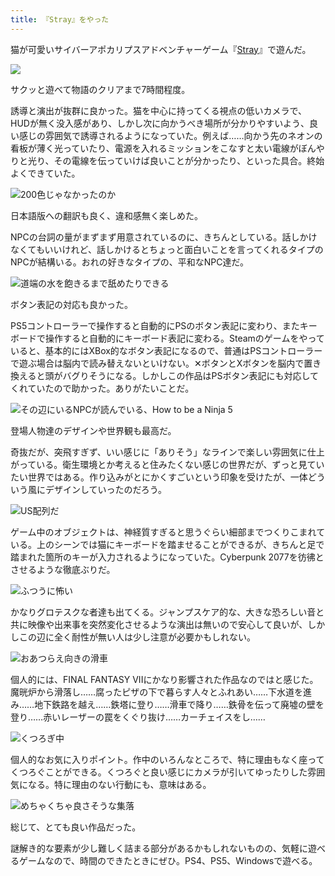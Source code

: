 ```yaml
---
title: 『Stray』をやった
---
```

猫が可愛いサイバーアポカリプスアドベンチャーゲーム『[Stray](https://store.steampowered.com/app/1332010/Stray/?l=japanese)』で遊んだ。

![](https://lh3.googleusercontent.com/docs/ADP-6oH65YFhE25QyxuPx3uLZXEDxSYg5fX9FvWj0BZ4a3_Pp0BlJ9uLtXpRcS0O51ygAFypK1N8EtNhR_I-ZL2Z2T4pkn-5mMmnPXeCjIc0ITwsK-I2SwU-UYQzAmT7AdSVfxXqS_V1jayPZ0QtwnVnOlwW1urbvCr0wzS9jlXdP5mVCJLgl2YJJ7hz68PMTVPY27_4PLJePve4Jscc_suUTuwbflV-ITvCpsgLo42MWObZiQKMyuh0mhDoeRbbGbFYYU4c73oBfulo-5-HCdsHngJj09Z_VtvlAnBLO-MZPmYUirsAZxGkQMo4MDFCjYGt2b0sF0z-SM0T6_TiqfDWvbz8ChBbqOK-FX-sMYmSLYQPqz68fQKxQeBrXzZe_D9VgOzcD2H-02Lb2IC5WRBqQBgoTJ60vwyYiF-uZENc7ZsutkWoF_TDTCHJQj5eTPFbKHBQNgTPUxd12dARVdL-jk1kZBkvQmB2PBsexTIZ3VdKF1A-M5h-iJYyKcYJRPW99KHb4j7C2mE_tvoV_WrWnYn-T5Sej37_lJY0fDDwEl4QXPFyR4WPOizZOCvCQKzQzGa-AdEvM4eW2edd9CYyQkCdcoUWlQneRECQ606Yjb8ivrh6oDiG15jxq45-moVTMClIG3PmcvByMWMKHOSNipF3HrSS6WdL7FSpRd-ohMd65bOUIXOdAtKvwNWcsCLjbKd0S6zk-f-s-LODH2cVB3GLsNF3SRsm8w3DeiBwh4tfl6QjFkqd2TMGPCeSL1XPD9CEuC-FC3DEXZu3Tq7-HY9sSb8gu3GLf2NnLmeOf4ZRyq-j4gd1fgke8lNsh7clzaLjzNg67HHDkIYyiXewc9YbG4xktaaXi6p7-oZUeAOVGu0uOPw3rAnjSRVX9WN9fluKde_28u8T7-mRBJua_vlrZH83Oceq15Y-vXD90Bn6KnwfqPjrNv6P3B3lVWAcARwGXfqci174PhNbiqGtiOOryphB09cSxWQhWlXrZMeKAiFqW_3gipxEol5YcytoLWsWZ9cxFZoAhsZUVPozrEI7uJJQvLdy3AYPt1LKR324LKaIw25tgjJcCF4gFLYRwBQ252w9bSeQavQrG49H1JlnVwyeoiywYnJd41igAUJcV4V86UloOt_uoxGfUBtIxIgof72nU1rYxo0mZN7OvXVtK6eYgEU-DMoqAC_9dcHfWAKHP34ehNjR-GcUsxC8IxPf2x9QVdZnwOrrMDlcltsCAxIOQVzWV5XMF55i6cYEB1a8DQ)

サクッと遊べて物語のクリアまで7時間程度。

誘導と演出が抜群に良かった。猫を中心に持ってくる視点の低いカメラで、HUDが無く没入感があり、しかし次に向かうべき場所が分かりやすいよう、良い感じの雰囲気で誘導されるようになっていた。例えば……向かう先のネオンの看板が薄く光っていたり、電源を入れるミッションをこなすと太い電線がぼんやりと光り、その電線を伝っていけば良いことが分かったり、といった具合。終始よくできていた。

![](https://lh3.googleusercontent.com/docs/ADP-6oF4HWGHDbYGWc3mdn_4HwVzmN7OE0LAbuoD6wPifOqc18EEWHh56pPqsR1kzc7OnLLdGruYQ_7Z6T43ev_e-u7SeDLJJ4v14jyvDbEsjEBhjYXGUhBtj2sxKVP2O1sq4ZJI9ESaOMEJDDU552BluQ-yaTZX6zijUq9942VLNdoak-KUsZZT-LHCA017NCD9lxE2V5iZaM14SjOxLk0kzlG_162xjTg9LZhVUW4SI0pAJ1JnCAUZiCtHf7pbicT6eNoqTSvqodHJEV-iVjRhE5JEdMKzcvVFv42ycKMzKaRJCNRzi6X7tfQnYyOlBQK_DjdmS587AFmxGM-8M7gsda3J6fxBRBc3dd88Sur77uargrZfzhwDiTPWgURISk2ZKeSlq6rnZi-oL4kpWECrP2qL48q1Vp-gyXFf7LPxJ4LN7xOAE8krqQ9j9_frTV86k-PhaoBFgqICDhfg3qoCnIGKy1R34sKC5qeezSn-EOZwIPNP2NolCONqMVasaztF2KaXRHxZrxLlov_A9of7jrG1641grytIEoC_mFUkTleXHE1NVT1S_M8rfJZy-RRkS37ez0brZcxb67sXc1vq9q1fRdmSGiVZQqqp7CCigSWuXaG0-imbUJ3JVx5-o9ThpwOLYxEABMjSOYCHuPg5qlb4kN1pG3bW1Zo6etOMKcKdn2ymbjiJQbdFZQPgGYiy3ibc277YmBjEHHMUMNt2yefoWMHkGI-iFcT5fW5dnJPDoLua-rjTVcZUh-gKtjS7WkFbkgxRNBAa7YbJNfUNhcSBY6pUfc26lO-SuifMFMrJJsfTU-LDzBbhTbFv9D51hffwL9xdMQzU6dv6uUQaqzzHqxo6yp9l_jWUGYUH9gG4-Nz3xs1nL8xFRsWxhCmyysqZ5SQ-p4g5wr2HpWwqFoInw2djck8KiGLCzYQC2nV5bGQVoZsKIGeJ95zd_f6BOe8cmebmk6Yl2V3Wsm3HsknSf20Sx54KKMoGpZbChJwJo3ZMtguSFO16oUUu6nT1Ddwl0X8Qwn5QxVA_dmAE65IenU3PYBoYIww5783hTOK_I4RbKnG5Y7q8SPXJcHn_hUOl0e8ZdTD11KjoX2F6ECNZmjG0EnrBpq4gbW4BnWwHba5kLUQpjZWPzRDAKb111fSW05IQdbVg3HzpDD-GEwYkL1ok0YyBKKXftOoDqiX_EAHq3xncz0TMRos0NcjNr2kiAYY7edUU8nL3Knr-hSFUk8o36OEzdMa5WO2K5n_i1_fXIQ "200色じゃなかったのか")

日本語版への翻訳も良く、違和感無く楽しめた。

NPCの台詞の量がまずまず用意されているのに、きちんとしている。話しかけなくてもいいけれど、話しかけるとちょっと面白いことを言ってくれるタイプのNPCが結構いる。おれの好きなタイプの、平和なNPC達だ。

![](https://lh3.googleusercontent.com/docs/ADP-6oHU5tZVhyp7HuB49vG86XXxo2ypIjGTcOc2CBpN87wgWCcH918kg5d_pBVgCrDp_pIopPdyy4YGyevbbnZkH79APvPvkkQQbbaLCte1UjI1yUmKDEXSg1U2hILlzoyicXfnzuH6jb5YtjG5bWJOT3aTcfyB1dGdxexPNgEQfOENXtHrPorGrzSqSpaQ0lrCgrTxeWBY7ufoCHdvvY83oLBUXPUd1C-Qh5EcqVvHUgtJqzCy-coRUYfC246bLwzxgRsf1em7hRgwhv90Kj6OLsbyyIv0lyP2Vjl4rza0awDm6E4I20s8dzV83FX1KCIanLRcvKUUOeBwensY1NVua6wpYWw1auFVjim91ryu3Kb93mas-8Ama0OPzbCiSqk3w3bKBYeS3XStdiG9ZSNC7B6G3IHVVDztmlJYlkmv61C6XUqK5_RxLtrHyF_ercJAz2_ZqiiOgILHHfR8xGj7zHrFQR4d-U51JNFclzGxftaZq3oBGwWyqq6xu24AFlwu4uWfIkwzym2oQbaHBts7IeLIxJx0bDSs6P3aYkMGsSisuGuEdd5oh3cKgOVup-PR9brRJVeeu6e5T7Qw3oX9MYQyQUPeXQqh8LxvBrLFmBKjkXH-D9wQP41OeiunKWl5xqvXB13YpDueduhZLKQ46Wa0ok6ORl3mv0urFl-d8vM09FgDUttLEl2uiL5xKpqA3hWY9vUY9ptzyoIyJviTzv-CF_zAN9z5SWPj5JZFJ-kA_rOZ0ReB-_nWxEJf4DA6THca8w1YOZwxSamjsUSHqdVvJkskFfkETtXXbNDgl2zkokUbmIywQszeRIw5qZyMxIkZTdL7c2vPHi1vnes4Wk-usTW3gl-DABGK96YS2LSUWVtP3A4ohh468SOHSM58RiQYMt2QVmqXPvjAYZphH5EnwrEQeVaYgOaeQPOWlegcUm7D_JEs_43h1gZFfxpDA-WRK76m2pkuLWwYWqYgRdOF2MQ_oJC_WbvYMM0k4YiICJ38CDV2LDJEH5sNzvDmNZUB7u4dIq1fWb3pCB6NajzVZWQM2Pu8N4hQsxnsfaCO8aIfpBycmPs_9Lmw4Qr-auPLzaYlRVcXq_0mdh3-64hjoFgAJEDBY_Jz2jsl1uSvRY8Lho0KWABUqH3tUwi39BEL7DR8GOaUMR_omayrt0rwWZBIFnZX50xn8TnsxvleVQzKNnlLobvUVXcdrACK_O34bM5bAAMxy9aMCFaoMtEllFjPss9o9iXe4TXFBei7f42Ucw "道端の水を飽きるまで舐めたりできる")

ボタン表記の対応も良かった。

PS5コントローラーで操作すると自動的にPSのボタン表記に変わり、またキーボードで操作すると自動的にキーボード表記に変わる。Steamのゲームをやっていると、基本的にはXBox的なボタン表記になるので、普通はPSコントローラーで遊ぶ場合は脳内で読み替えないといけない。✕ボタンとXボタンを脳内で置き換えると頭がバグりそうになる。しかしこの作品はPSボタン表記にも対応してくれていたので助かった。ありがたいことだ。

![](https://lh3.googleusercontent.com/docs/ADP-6oFkeHcif5XGR1YCoJw_tDdEMH7iumnHHNW9QXqWPZEoAiXC2-bNVXkJZtdNJM_G07l9aTSOL9-BVnJpKCaEgaJfv6jXMrCrtZdr3JSYgmQiXOaGoWNvD6CgQT0-rL_iBbeq95TRN8DLPbAhKY7-4RZeubnQcnaNwHk0Fa7AMmHDu9FW3USKCXpZDYi6xCfFpLaUxGaNK-2jukLd42Cr0-bljg2AQ5G3vPjQMPvJzehs-rfoppGhojTM4oqGEpd8bLIqNXq1ik22jN8HqkCUH4cNR5B4G1DxCXnEgj7YOWtrjgQBRZfL6_o4ix9DMq0ibR2AXrj0aXdJEUGJXPJShL1EoL6vczVjQORsDnSY7qEjvX56JCqF_sXZ5qU5yMjDbevG3ZL8raOFtKgPLfFi-WPWJ30A2wr_GkaL6yyVQGdQKwTE77Q0kJe1s9gW9R1i-TVyp94g8vwRwFUEVfpLHGlhj8xRUjwTB5UCvH9ybE0e-o-7jEz6e0Cd9pFTzI4DbR2Fjjq0KNofa7AQ4HEWimlI7MU-k_k8oBvm41RIOyHlagUNv27v2aj8L4yyfnV88AFI_lMLXdprTjOxUIljJxPC5yUzJrShD2giqBbzSa0ZxrOjM0hPXnZ5yH92nG2dNpwRVmmXzkXA9WgSb2iRYop8QQTxfF5pV-EyUNa_uixb3zDWQGh2hDD7ZJvFUJpqiF-xthER2p2Db1l5bV3g3eLuL32YDBPLWYRAEA4nIwgBoc7e040oIxpSx7LugkPMh_2ktr4erUzKBHd1sJAXv-11kYKPuE7NHjYLZiOlvWdxVsCxH7z4eW5fHHTnM02EK4-thBpabq3nst7QcS3f-3WmPJ701KacMXAxQrF47yfa9BdB0cFwm-S_NQKB0cPrXkgsg0UlHyaQShoeQE-nwTlY7NabOacsNAHzcW9ZtlpA9pEolpXmqxQD_7QSCtuupd1TJGR22dxTsNHCN4bxM2DmDwPf6eSK_vGass7TvSerf1n-UlDXBrpGw4xJLwjSxmKkBNKnvXunMR25HnEqrla0KrixoVQ71juKrfnnTIjHr6AXAAIB51tGus--oRYohi1ShmJWxnMrp_6dbG3bqjSfaqNxKjSkSrqCxfRU5FjoM5_ZxX7fAeG0bAGEBv1DrtX8CC43VKxJbieKxi0Mo-n4PYdNry3fenHXy06ch5NUAc80uEwi7PWttCuZ1t01WLnmq9ZK-fzqX7tBZ0U0As2wq_ag9rVFKOYclzDxZPHGgBOmQA "その辺にいるNPCが読んでいる、How to be a Ninja 5")

登場人物達のデザインや世界観も最高だ。

奇抜だが、突飛すぎず、いい感じに「ありそう」なラインで楽しい雰囲気に仕上がっている。衛生環境とか考えると住みたくない感じの世界だが、ずっと見ていたい世界ではある。作り込みがとにかくすごいという印象を受けたが、一体どういう風にデザインしていったのだろう。

![](https://lh3.googleusercontent.com/docs/ADP-6oGks9Xatb6mlrznpKxiuNsy9Nn5HBofuYnWvdtPnZIgsX_a8FEbAmL7gx9cfAzwRDTgx2ojzCLHQphuhU0MJx5vpa_rhPtmsTeoXDd4NhcQEZ65bcUtfPFZdgUkdvo31t2eYVaZ9csKd8w137TY8-EIRqgA6xWDzAylcrNSdOe5TREzlQGLbSRop00giVaMq98982_NNd9Bz3KET5dlf3JcB1vVXV2wNoU6MGKGMF4obP_elR_sjHpMBZrAPxMntUwEjfPG7VvZGmXQomVrqAPGuOyCFVCorOxyQhLKy3H_1bM1eHfuWTeeqK3gdHmmORtxfR1zn_A24Y5JFjfchpdi-UDAouGypdEwyzSvWd3Fu2WwdPob-HjME596lDJglU8SJy9A4eRYPttJ6NPEVTLAvlD595uToSLzsp-SEnj9g6oUasoxOQo5z42vsC5Hu0QpqjfF-y0415NSJ9pIBtI-sRTv-FoK6Zu15RCrFiLXS-nyz0-jA36Bl8W2mqsrUQH1NP0nw8PCMF8nobB1W35lUzM6GCGD43qU1-VHH5SDjLzcs583tTlvRASjFkzK2m0Cc2KqCgvflm6al5JWrzwqXq1rJEZxnEbib_CGar3JGhMh34tNurZwamz8WbdGZSuWDT_r07BawdV7s8yaRKACjU4lUCm8Aa9rim_apRQ98TDQADJ4aijDUfyCtLC2f9Cjie3Hhn9vbbShKJ7sb__qwxkFi0HBUOEkiquaPviaGwZwTwqE45OLRp_-SszxnCbDNZQFvfHc6XMIDPGCGOGIKTpddsqv3pzzy5Uufjh-N523TXsvdCjDSKd2BcOWd_bV8aIp5YgrnSvFRB1ShiD78WxuiXby39Eb2hzR46ZXyhwKTqpnNmOSLhdfenRbQd1I4iqxjs0B4RglMfgSI2y-TPJjZt8jtLKp6fujCLbCL3rfG2wmbXcItKX1b2oruxGntG5KzTuX6bXbLFZhaEsYJ8MQXJeue6xFJ4e98Bm6xO-bhoGF7IloYWQ_q2qMYu2Kucc3zJqAxoKJ-ieUSwTlcCfCTAK45AXA_0vrMssMl2kXi_7XK5yqDJC5b5V5jQnPrnlYxJhYh7D8LXaqvgI6XwnleeOPhr5kGolNhk5NDAcsu96GQ3IgG0lzlgf7nEoeaLPvnIn6pEltcZMLLhOSqzMgKsKsfyJDq7coWSuE4FmRPFiOyg5GRnT0z4AdrD2MuT4EbJlBu0r6xZeaQphWXUnc9ceChSvq5fDECkM2db2Tgw "US配列だ")

ゲーム中のオブジェクトは、神経質すぎると思うぐらい細部までつくりこまれている。上のシーンでは猫にキーボードを踏ませることができるが、きちんと足で踏まれた箇所のキーが入力されるようになっていた。Cyberpunk 2077を彷彿とさせるような徹底ぶりだ。

![](https://lh3.googleusercontent.com/docs/ADP-6oG6MY7bJPIxTYYseeKdKZfqbmCyq0qO4UFG6d0UXLgsgx-ZqRtc3SswLgnDk80zi6COJke0fXQX56DWybPoG1tipBQz-gn0Lbmhraj5xA-2gFTh-OVlY0zWT7K5nTA8Is2nycZe8iR4a8jxEg0Rl861UmgNawXu_qXQu2Kl6trgl-ZcO5838_U9hyGh23gPjPCFwpeZoggS3E30vN4dGZvLY8YflC65WHfhz-qUGtCOW1ohoH7VMIE0C6F3iQduOnfRDy6vq7OpO7GV9UoSNLo5PrthVzeeyTv8bQEffxwG3BjpOeAZRbzwqDpXeTStrp57k313m7dqXrwgGhz7Uqg1lRE37blM0yLPZ2NhU67MxVASM3G9iR27xkhut7OL5Y54hoOfOSnrYgcW0Orkn07mSRpXtikgTF1nyUJ5slP7OCLu9KUZb2rglcINkAzdF8qmRBFLuiH__sg5eaXdXqVgx5EOs7FU6TyLzxTdP3lc2lp-4SS9YqaHBaSG5Ay5ydu2X9Uhv8sIOoOfsIXqF1AJV42_0CVze90QZXzh5VkGKHNr7bbat4cptTGXAQxgI4dYQtwUi5tBwkveYuVXGqEB4jN_ow8Sh9iLXJq4ClhM_o8URFHHqmdZN3W6ZVFOxeYMzNXA6lPOMZzrwRMCGuOqGVpHBMeuyFLbnavQ1nghTA0pT1NWqW0qkuviDEoP658d7ZbSiwLvWGSnr7x66uu2qGhR7qbv4XKw3vLhac2sF7rxLZzn6nfp3_B2Y8-_K49k5IcA23fPt_XJ-UCJcleoZN8bGADHbZZyetbgB876JaAxH3KGf9tn5Zb-eHEwKoIc0SlZyKkZmGi2ICB-BEniLXjuFtRHK_OTtFTQWWVaZbNWDLvYIKgga8YE_Kl9Hg8imDwVuoR8q3l7Rp5Y5-Uiw7e5PkmPjJckUfRtQ2clzbEjKU0-GSWItNkvqkErM-z9otUMBmlUC1KC-q_e7rmlMU8a-NH3UpLThuvkiKFd0HM0sm5zPEAuXMACRiAtD6DFFFI6wyP-RjGUyenCounnlCsB5G1eAXjKq2Tk04zN2Jda_Mm7zv18aosUrmgtCRY69D9rFG9hDI_sYJ-ZXUW2vjmOz6FGEryKVxQYECW9x-XbQpviD8g47c838j5zFxs4B3cSyCnABgHc6GeMrdez3l7IdvXenu8qQ6lqTP_2hXVSEdefBnazmG4SgxawByKpycq_tzGAD1CaG_slCdDG5H-0Iozt3lFQZsRCffVZomA0LA "ふつうに怖い")

かなりグロテスクな者達も出てくる。ジャンプスケア的な、大きな恐ろしい音と共に映像や出来事を突然変化させるような演出は無いので安心して良いが、しかしこの辺に全く耐性が無い人は少し注意が必要かもしれない。

![](https://lh3.googleusercontent.com/docs/ADP-6oFUs_fH_limm7GRq0_IZLSK3ZYPBVlbuk7tb9xK9HPck_O5rlIu0j_riyMkdCRMeN70hFF1MijcVOjmJNZE2lOlIcocKmfi63GI-QmyOz8n8YSJhhcsAROZXJ51uw-I37t64Ua-VAUX2F6h3lnYCeFEz8Xr0HhQk5jyvxnAAiIxan0mBv30xeYcinZAa4fGgm51tih5hvTdWS6En1bd_K3UjDDsIxbIp401JnpWX7J9q9q-MY7QkgM7x6J-pyb77_GAImi84NeOAk7fGDArwlyPF21rX-XCYh3rRtwbslR-gcUPy06I0GxXxe2kimQlY095TCQPkpy7il4tx1c_dFmDfuXQlG_oJ0L3HfBVbD9MRK7CF6GU2jjfjOdKEsvoe8u8-RGU0Fvie0JstdLDAefBXAbWhB82bjX6ty8Bn-ZnWMt7lgZmm-qO3l4q4_qXIDJTYykC3PZCQ1rS2Ah4KmDAgIcD2Oj2V6TLheNDcco-KoUvH_U25Ou8gweSKo-JZ8BtrrfTjOYkysYz4WZMBUogDvbj7jmlp9ufdDffDlKvhe-GIUFi08kTokms7OcDTVoq8Yr8N1j-aLXLCIaaebEoswx9jDIZxa_89r-Uup6iDkO70eHdjnS33qqWW8rz42u5U99agc1PIZug1KHyK47Q3sFxeSnuVJ_tDLfYnbVyy0Z7IdjnU6fUHUj_y0x_zMX9SFkwk2KPK35II9Sh3M926E16bzkOuB_ESEscJkEAUl1YY06MENafgKpX0GccZLRJZhgSoL5QmUFRQV6O8e4eKsPdr0T9Fp7uLa0BW1srQidtXruWbfHKPX8eIOWIOnauc8FbpSuibKE8cqdpg5ME3WPsrHw3FVnJF2opKfJYNIsRk_ER21KB-peBdml2Up2VyVxw25z67PXca_GWKTwZsPE48MUdRAKZx-gpOq2On42HGCJJTJhlD1bVn4nxeXyLrOPk3ui4ZKCMCFYcREMuuElBFtrJbAptd078PEDmoVUU0NUCpsZRpA_MC_HjYe8ofcSeI3OO2FyG7S37W8TXBBbo5nTNU8KkCDX8DHMln0Nx92iBIiWv2h4ZOX2refwD1rvHjycjUhmaI4hxUEKFLoIyJqrg41FUPamQ_VTu7Hr54wlUuPkMOYN-3NdHy-2AeezTV1E5RAFCogPPg9FauxmZFeZp9z1A4ahg9ut44aGZvBW2xS9ZhUzEumPIMsDMIcyZZFVN0z3OFxF8-mc1n0U2GRcwUJwsgejj8k314vftIQ "おあつらえ向きの滑車")

個人的には、FINAL FANTASY VIIにかなり影響された作品なのではと感じた。魔晄炉から滑落し……腐ったピザの下で暮らす人々とふれあい……下水道を進み……地下鉄路を越え……鉄塔に登り……滑車で降り……鉄骨を伝って廃墟の壁を登り……赤いレーザーの罠をくぐり抜け……カーチェイスをし……

![](https://lh3.googleusercontent.com/docs/ADP-6oESdlYFRG3rcCK_xewtXk4vKheNdHYd9yy38RCRmt0b1PmamHcxB4pbhJo4pgBBG35sa4wu9AkhIvbuik2TNUGaF23iC2iS0u32zpUp93p7vNNwT1WJn__2n8tTjZM1TSpuodtqFUHxLNPk9Ef8V8rFgsN5kDjQCfP7B3s27AML0f-nRuzzxMwEKJrrjhRXeTN9i_QIsbukyhJO3fFyO8vcK_Ln39LA7IPXK_RrkyKmgqSPVS4fWoaUq1-TEDbBqEFNAbLtOqVyYctBLm7NeeuYBFKCJLvxks-5XpY6m0r4EFCQwFZoNpLfHGxL384kY4KxT7J7ttOUpuXJAM_uH3_BhmIaFPEaJbtPGpWJIFxklgBoJ1IrK0NLljpHCBe3Pp0E6AXtcUv6LP94wRRn4lQMWSrOHMJp6Eb9flaXh23YUXgcwJFAc0BZm5k88zQqbG51JtzRIZidBzmlHjfN6Jckx0_BgTrsmHDoG7naSjh_PaCVtycajpMQ3vNQLdeKV0ZGSlrqj91nIlCu1v_5xwyLRuotgEV9-I_FnQd93WTVVKge07N6mFJHX3zPO1if2VzfmHojTYOqwanx3jDSaJxr9uY8RtMxRDdMK3K-jWZdTmFwFaC2NvNG9CtaaRMP66utohpLPihUEsqcVgP0Q15mdewNcSXEqN4JfDGDFG5UOWo1OmvxweggiXdKrO73FsKUB4cJWNhhZxr06f-ojKxKmJRL-dUL4J6Uf6l27ykReKrQuyxsIL5SgDShhRZHCaWHQfzq-LP_8GcIcYFUDMXSLAShn5fFAzL3BkPTOHX1J6cWLd1srul7N7W4e-qzicx_Rkb4GFgG98OPB99DoTeaYwPuSvKMulVl7mT0zUgyLG4c4tZKslEVn4KvQrx_7GVjPWG-sumMc6Koxyrw8OLpU7AGvCBk-t6OFCXdB2MYnbfS9pQRq4PH-NDzCujSZa-urPUDziMG0P7m6FbVCbVhHmVvaEbf1BmSHHcxtUhW8dvUhfivQ3Q9bVQ_1jYz0vsfmJK2FdV3x9-wcU-oveRX8zWWzMBUC7sAPx9lz2pI9e767iNLPmFEeQQzB5oRIl46m3zyM1weO1CuDZLCVSzOhXGgPdg5da5l4QHa-cdSjONurLA3VA_7m8OvPy3lr-kw23BJm2cMxyJvYl-yDsAbi4JTunh3_Ow5eHU3pybxrG6eGX7mtk4qFeRRlhSBOQCQUZ65YkkchaVTwIusxsvIW-iVqTUFZU4dKwvE7dCO2VNPMw "くつろぎ中")

個人的なお気に入りポイント。作中のいろんなところで、特に理由もなく座ってくつろぐことができる。くつろぐと良い感じにカメラが引いてゆったりした雰囲気になる。特に理由のない行動にも、意味はある。

![](https://lh3.googleusercontent.com/docs/ADP-6oFpoZg_U30rOjK5QHodEm7jzOz8ujdjvBm92I9zntWJ0Ra7FO-6ZzVVfDEIAPMwWnsjqemGWkMLpCg0jsamRDQC4TRUQgOQHrwF9LbukCstqZwsyJkSDJbQXQH3upnY3MWB6rS5wq2Y8S-6NqHV0dFsEgcPqCStqb4CRflASimk09J-JnLUx2ZifGo0SXy2iqCOmA5GMDIXnmhU0HXPdGhWciklDcI_uQbdCVFa6hxh4eQJocmnnQcrZaHobHXFOLC6z5rfyK0LR_xddLJOGyAoMA5FNI2HFtywSn-Tdk-BHRVv4Qlwx_xYYoWFcvGWyV0sOYVL5xZvUE-XS3wwBRfud0d_mLPguIgqk2QLHRpXzYRkZ8vjBn7nigXepfjhpPtnXvX4YIXmSvLIha2iTIViRC3lAe4JqnsRYqtZOGj1OpT_7hJ7lJlA0KQObgAVLjtrT_uKiK38m2GtSNzwZYtnmo9OxKwuw-xMizpmO8etUiDT4CQzj14XKWb4Nsw9bmbIGREGMDONpD99vf_1k5tsDoHs1kwE8tjhOI_KIiyPDyWmpm-whuD4hD1IrznPnbJxlvET3Tvm_Od5zJGlH_nYgVwZ3AqrGgrjNFcA5PpPjnDtEM7flcVNt3WFw3F8WQPhuoPZsCSzC8lMuSS7RGgk75CPNp8NdEdfjX3z07wawD7-Pglm5WfDaN8iO_49rjUNV6szzelmPg4pfd2-TCax9zh0WchA0DdWYB1xhdAnA1LG3VSlLUQuhezF9GDvKi60XfkN3gHQsjyUoyHBg48OXrrYOavVZ1dZV3BhGVID2qs9oP_suFrT2fxPUrg__VvdFZuiS8t4pSbGgfHSq2xCsOrHtRxd9fuo0IvYbNtBrOwEMkbEAwIKMXEcl985EVa00dNJHxStiHegLgKk-7jv-nomhk-ZVwC3PbGykt-qONQsFnSSYGpkS5z0qILKL3D9FPIFP2TA-dAoDIdryzQSogACQKcZxchSqsCFbXOAb20OUBjuqfwR_HJT33X0ynAhBp6GwGdImvgj4iv9moTHPI_hMTarWZMjL90i6208R7WIwqGI4HpFdBkXnFDaIKRbFuJBNcRMmwym8Lt7TFSJLWLNkzdR_ttHP0KgUHdPWolIIeh7RrbaMH-DcVb33B_3hy9zYA-AL4g4al9fJILkFsjsNILhmwRgeXr6j2F451IoV-gwL4E08IadAKHwkN0ZKOb-wGhQvWBjh-jwCqlKswO2YQ9whDDSArFEZ9E93eqs6g "めちゃくちゃ良さそうな集落")

総じて、とても良い作品だった。

謎解き的な要素が少し難しく詰まる部分があるかもしれないものの、気軽に遊べるゲームなので、時間のできたときにぜひ。PS4、PS5、Windowsで遊べる。
